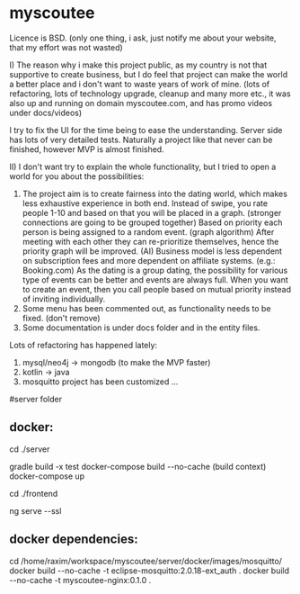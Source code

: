# myscoutee

Licence is BSD. (only one thing, i ask, just notify me about your website, that my effort was not wasted)

I) The reason why i make this project public, as my country is not that supportive to create business,
but I do feel that project can make the world a better place and i don't want to waste years of work of mine.
(lots of refactoring, lots of technology upgrade, cleanup and many more etc., it was also up and running on domain myscoutee.com, and has promo videos under docs/videos)

I try to fix the UI for the time being to ease the understanding. Server side has lots of very detailed tests.
Naturally a project like that never can be finished, however MVP is almost finished.

II) I don't want try to explain the whole functionality, but I tried to open a world for you about the possibilities:

1) The project aim is to create fairness into the dating world, which makes less exhaustive experience in both end.
   Instead of swipe, you rate people 1-10 and based on that you will be placed in a graph.
   (stronger connections are going to be grouped together)
   Based on priority each person is being assigned to a random event. (graph algorithm)
   After meeting with each other they can re-prioritize themselves, hence the priority graph will be improved. (AI)
   Business model is less dependent on subscription fees and more dependent on affiliate systems. (e.g.: Booking.com)
   As the dating is a group dating, the possibility for various type of events can be better and events are always full.
   When you want to create an event, then you call people based on mutual priority instead of inviting individually.
2) Some menu has been commented out, as functionality needs to be fixed. (don't remove)
3) Some documentation is under docs folder and in the entity files.

Lots of refactoring has happened lately:
1) mysql/neo4j -> mongodb (to make the MVP faster)
2) kotlin -> java
3) mosquitto project has been customized
...

#server folder

docker:
-------
cd ./server

gradle build -x test
docker-compose build --no-cache (build context)
docker-compose up

cd ./frontend

ng serve --ssl

docker dependencies:
--------------------

cd /home/raxim/workspace/myscoutee/server/docker/images/mosquitto/
docker build --no-cache -t eclipse-mosquitto:2.0.18-ext_auth .
docker build --no-cache -t myscoutee-nginx:0.1.0 .